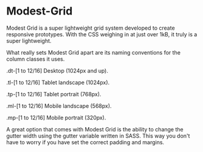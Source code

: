 Modest-Grid
===========

Modest Grid is a super lightweight grid system developed to create responsive prototypes. With the CSS weighing in at just over 1kB, it truly is a super lightweight.

What really sets Modest Grid apart are its naming conventions for the column classes it uses.

.dt-[1 to 12/16] Desktop (1024px and up).

.tl-[1 to 12/16] Tablet landscape (1024px).

.tp-[1 to 12/16] Tablet portrait (768px).

.ml-[1 to 12/16] Mobile landscape (568px).

.mp-[1 to 12/16] Mobile portrait (320px).

A great option that comes with Modest Grid is the ability to change the gutter width using the gutter variable written in SASS. This way you don't have to worry if you have set the correct padding and margins.
